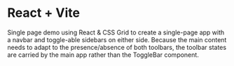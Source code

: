 # React + Vite

Single page demo using React & CSS Grid to create a single-page app with a navbar and toggle-able sidebars on either side. Because the main content needs to adapt to the presence/absence of both toolbars, the toolbar states are carried by the main app rather than the ToggleBar component.
